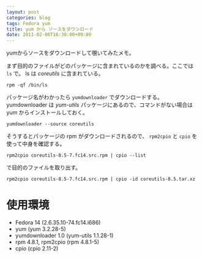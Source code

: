 ```yaml
---
layout: post
categories: blog
tags: Fedora yum
title: yum から ソースをダウンロード
date: 2011-02-06T16:30:00+09:00
---
```



yumからソースをダウンロードして覗いてみたメモ。

<!-- more -->

まず目的のファイルがどのパッケージに含まれているのかを調べる。ここでは `ls` で。 ls は *coreutils* に含まれている。

```
rpm -qf /bin/ls
```


パッケージ名がわかったら `yumdownloader` でダウンロードする。 yumdownloader は *yum-utils* パッケージにあるので、コマンドがない場合は yum からインストールしておく。

```
yumdownloader --source coreutils
```


そうするとパッケージの rpm がダウンロードされるので、 `rpm2cpio` と `cpio` を使って中身を確認する。

```
rpm2cpio coreutils-8.5-7.fc14.src.rpm | cpio --list
```


で目的のファイルを取り出す。

```
rpm2cpio coreutils-8.5-7.fc14.src.rpm | cpio -id coreutils-8.5.tar.xz
```


# 使用環境

+ Fedora 14 (2.6.35.10-74.fc14.i686)
+ yum (yum 3.2.28-5)
+ yumdownloader 1.0 (yum-utils 1.1.28-1)
+ rpm 4.8.1, rpm2cpio (rpm 4.8.1-5)
+ cpio (cpio 2.11-2)
